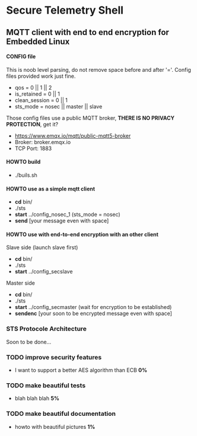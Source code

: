 # Secure Telemetry Shell 
MQTT client with end to end encryption for Embedded Linux
-------
#### CONFIG file
This is noob level parsing, do not remove space before and after '='. Config
files provided work just fine.
- qos           = 0 || 1 || 2
- is_retained   = 0 || 1
- clean_session = 0 || 1
- sts_mode      = nosec || master || slave

Those config files use a public MQTT broker, **THERE IS NO PRIVACY PROTECTION**, get it?
- https://www.emqx.io/mqtt/public-mqtt5-broker
- Broker: broker.emqx.io
- TCP Port: 1883

#### HOWTO build
- ./buils.sh 

#### HOWTO use as a simple mqtt client
- **cd** bin/
- ./sts
- **start** ../config_nosec_1 (sts_mode = nosec)
- **send** [your message even with space]

#### HOWTO use with end-to-end encryption with an other client
Slave side (launch slave first)
- **cd** bin/
- ./sts
- **start** ../config_secslave

Master side
- **cd** bin/
- ./sts
- **start** ../config_secmaster (wait for encryption to be established)
- **sendenc** [your soon to be encrypted message even with space]

### STS Protocole Architecture
Soon to be done...

### TODO improve security features
- I want to support a better AES algorithm than ECB **0%**

### TODO make beautiful tests
- blah blah blah **5%**

### TODO make beautiful documentation
- howto with beautiful pictures **1%**
